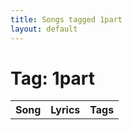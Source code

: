 ```yaml
---
title: Songs tagged 1part
layout: default
---
```

# Tag: 1part
<table><tr><th>Song</th><th>Lyrics</th><th>Tags</th></tr>
